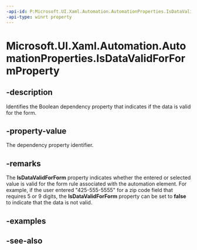 ```yaml
---
-api-id: P:Microsoft.UI.Xaml.Automation.AutomationProperties.IsDataValidForFormProperty
-api-type: winrt property
---
```


<!-- Property syntax
public Windows.UI.Xaml.DependencyProperty IsDataValidForFormProperty { get; }
-->

# Microsoft.UI.Xaml.Automation.AutomationProperties.IsDataValidForFormProperty

## -description
Identifies the Boolean dependency property that indicates if the data is valid for the form.

## -property-value
The dependency property identifier.

## -remarks
The **IsDataValidForForm** property indicates whether the entered or selected value is valid for the form rule associated with the automation element. For example, if the user entered "425-555-5555" for a zip code field that requires 5 or 9 digits, the **IsDataValidForForm** property can be set to **false** to indicate that the data is not valid.

## -examples

## -see-also
